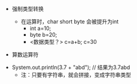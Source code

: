 * 强制类型转换
  - 在运算时，char short byte 会被提升为int
    - int a=10;
    - byte b=20;
    - <数据类型？> c=a+b; c=30 <int>
  

* 算数运算符
 - System.out.println(3.7 + "abd"); // 结果为3.7abd
      - 注：只要有字符串，就会拼接，变成字符串类型
 